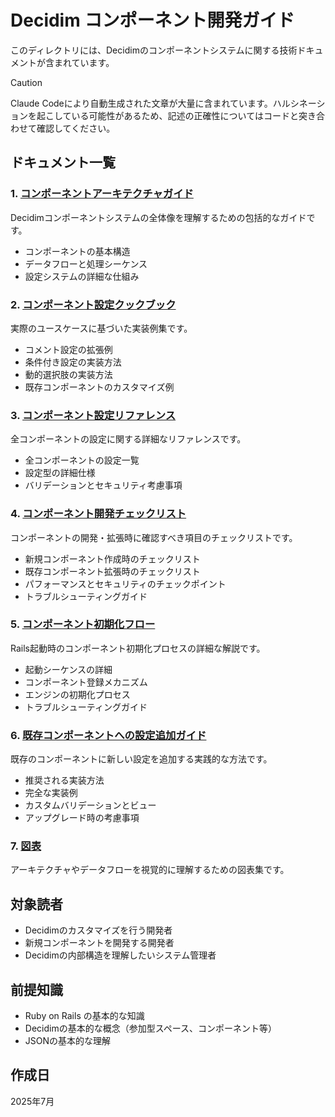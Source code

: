 # Decidim コンポーネント開発ガイド

このディレクトリには、Decidimのコンポーネントシステムに関する技術ドキュメントが含まれています。

> [!CAUTION]
> Claude Codeにより自動生成された文章が大量に含まれています。ハルシネーションを起こしている可能性があるため、記述の正確性についてはコードと突き合わせて確認してください。

## ドキュメント一覧

### 1. [コンポーネントアーキテクチャガイド](./component-architecture-guide.md)
Decidimコンポーネントシステムの全体像を理解するための包括的なガイドです。
- コンポーネントの基本構造
- データフローと処理シーケンス
- 設定システムの詳細な仕組み

### 2. [コンポーネント設定クックブック](./component-settings-cookbook.md)
実際のユースケースに基づいた実装例集です。
- コメント設定の拡張例
- 条件付き設定の実装方法
- 動的選択肢の実装方法
- 既存コンポーネントのカスタマイズ例

### 3. [コンポーネント設定リファレンス](./component-settings-reference.md)
全コンポーネントの設定に関する詳細なリファレンスです。
- 全コンポーネントの設定一覧
- 設定型の詳細仕様
- バリデーションとセキュリティ考慮事項

### 4. [コンポーネント開発チェックリスト](./component-development-checklist.md)
コンポーネントの開発・拡張時に確認すべき項目のチェックリストです。
- 新規コンポーネント作成時のチェックリスト
- 既存コンポーネント拡張時のチェックリスト
- パフォーマンスとセキュリティのチェックポイント
- トラブルシューティングガイド

### 5. [コンポーネント初期化フロー](./component-initialization-flow.md)
Rails起動時のコンポーネント初期化プロセスの詳細な解説です。
- 起動シーケンスの詳細
- コンポーネント登録メカニズム
- エンジンの初期化プロセス
- トラブルシューティングガイド

### 6. [既存コンポーネントへの設定追加ガイド](./extending-existing-components.md)
既存のコンポーネントに新しい設定を追加する実践的な方法です。
- 推奨される実装方法
- 完全な実装例
- カスタムバリデーションとビュー
- アップグレード時の考慮事項

### 7. [図表](./diagrams/)
アーキテクチャやデータフローを視覚的に理解するための図表集です。

## 対象読者

- Decidimのカスタマイズを行う開発者
- 新規コンポーネントを開発する開発者
- Decidimの内部構造を理解したいシステム管理者

## 前提知識

- Ruby on Rails の基本的な知識
- Decidimの基本的な概念（参加型スペース、コンポーネント等）
- JSONの基本的な理解

## 作成日

2025年7月
